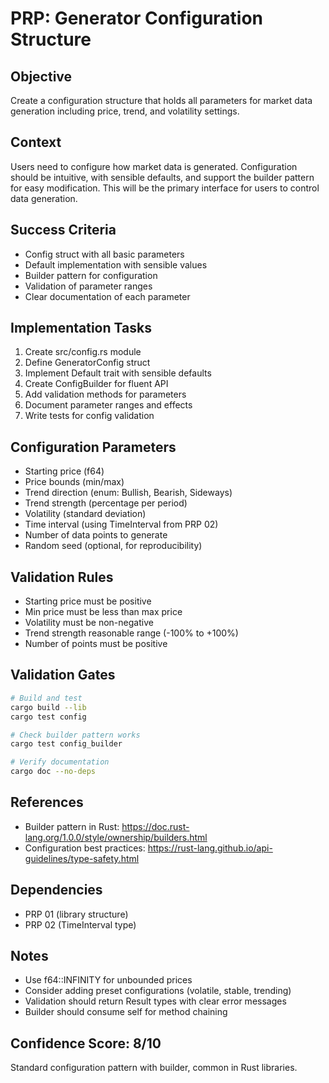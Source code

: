 # PRP: Generator Configuration Structure

## Objective
Create a configuration structure that holds all parameters for market data generation including price, trend, and volatility settings.

## Context
Users need to configure how market data is generated. Configuration should be intuitive, with sensible defaults, and support the builder pattern for easy modification. This will be the primary interface for users to control data generation.

## Success Criteria
- Config struct with all basic parameters
- Default implementation with sensible values
- Builder pattern for configuration
- Validation of parameter ranges
- Clear documentation of each parameter

## Implementation Tasks
1. Create src/config.rs module
2. Define GeneratorConfig struct
3. Implement Default trait with sensible defaults
4. Create ConfigBuilder for fluent API
5. Add validation methods for parameters
6. Document parameter ranges and effects
7. Write tests for config validation

## Configuration Parameters
- Starting price (f64)
- Price bounds (min/max)
- Trend direction (enum: Bullish, Bearish, Sideways)
- Trend strength (percentage per period)
- Volatility (standard deviation)
- Time interval (using TimeInterval from PRP 02)
- Number of data points to generate
- Random seed (optional, for reproducibility)

## Validation Rules
- Starting price must be positive
- Min price must be less than max price
- Volatility must be non-negative
- Trend strength reasonable range (-100% to +100%)
- Number of points must be positive

## Validation Gates
```bash
# Build and test
cargo build --lib
cargo test config

# Check builder pattern works
cargo test config_builder

# Verify documentation
cargo doc --no-deps
```

## References
- Builder pattern in Rust: https://doc.rust-lang.org/1.0.0/style/ownership/builders.html
- Configuration best practices: https://rust-lang.github.io/api-guidelines/type-safety.html

## Dependencies
- PRP 01 (library structure)
- PRP 02 (TimeInterval type)

## Notes
- Use f64::INFINITY for unbounded prices
- Consider adding preset configurations (volatile, stable, trending)
- Validation should return Result types with clear error messages
- Builder should consume self for method chaining

## Confidence Score: 8/10
Standard configuration pattern with builder, common in Rust libraries.